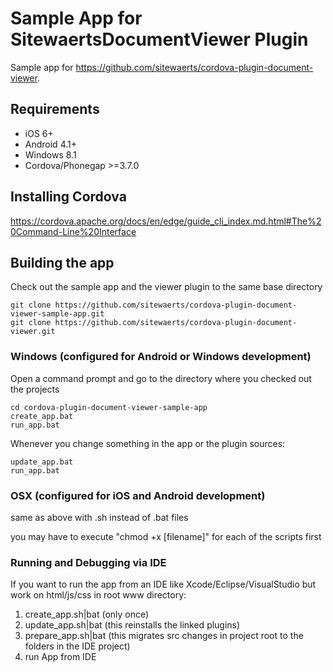 Sample App for SitewaertsDocumentViewer Plugin
============================

Sample app for https://github.com/sitewaerts/cordova-plugin-document-viewer.

## Requirements ##

* iOS 6+
* Android 4.1+
* Windows 8.1
* Cordova/Phonegap >=3.7.0

## Installing Cordova ##

https://cordova.apache.org/docs/en/edge/guide_cli_index.md.html#The%20Command-Line%20Interface


## Building the app ##

Check out the sample app and the viewer plugin to the same base directory
```
git clone https://github.com/sitewaerts/cordova-plugin-document-viewer-sample-app.git
git clone https://github.com/sitewaerts/cordova-plugin-document-viewer.git
```

### Windows (configured for Android or Windows development) ###

Open a command prompt and go to the directory where you checked out the projects
```
cd cordova-plugin-document-viewer-sample-app
create_app.bat
run_app.bat
```

Whenever you change something in the app or the plugin sources:
```
update_app.bat
run_app.bat
```

### OSX (configured for iOS and Android development) ###

same as above with .sh instead of .bat files

you may have to execute "chmod +x [filename]" for each of the scripts first


### Running and Debugging via IDE ###

If you want to run the app from an IDE like Xcode/Eclipse/VisualStudio but work on html/js/css in root www directory:

1. create_app.sh|bat (only once)
2. update_app.sh|bat (this reinstalls the linked plugins)
3. prepare_app.sh|bat (this migrates src changes in project root to the folders in the IDE project)
4. run App from IDE
